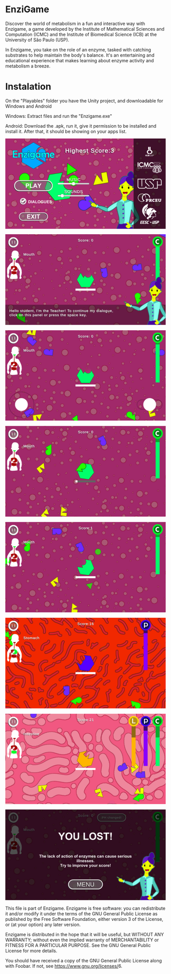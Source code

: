 # EnziGame

Discover the world of metabolism in a fun and interactive way with Enzigame, a game developed by the Institute of Mathematical Sciences and Computation (ICMC) and the Institute of Biomedical Science (ICB) at the University of São Paulo (USP).

In Enzigame, you take on the role of an enzyme, tasked with catching substrates to help maintain the body's balance. It's an entertaining and educational experience that makes learning about enzyme activity and metabolism a breeze.

# Instalation
On the "Playables" folder you have the Unity project, and downloadable for Windows and Android 


Windows: Extract files and run the "Enzigame.exe"

Android: Download the .apk, run it, give it permission to be installed and install it. After that, it should be showing on your apps list.

![alt text](https://github.com/lasdpc-games/Enzigame/blob/main/./Prints/menu.png?raw=true)

![alt text](https://github.com/lasdpc-games/Enzigame/blob/main/./Prints/teacher.png?raw=true)

![alt text](https://github.com/lasdpc-games/Enzigame/blob/main/./Prints/mobile.png?raw=true)

![alt text](https://github.com/lasdpc-games/Enzigame/blob/main/./Prints/capturedSubstrate.png?raw=true)

![alt text](https://github.com/lasdpc-games/Enzigame/blob/main/./Prints/brokenSubstrate.png?raw=true)

![alt text](https://github.com/lasdpc-games/Enzigame/blob/main/./Prints/stomach.png?raw=true)

![alt text](https://github.com/lasdpc-games/Enzigame/blob/main/./Prints/intestine.png?raw=true)

![alt text](https://github.com/lasdpc-games/Enzigame/blob/main/./Prints/lostScreen.png?raw=true)

This file is part of Enzigame.
Enzigame is free software: you can redistribute it and/or modify it under the terms of the GNU General Public License as 
published by the Free Software Foundation, either version 3 of the License, or (at your option) any later version.

Enzigame is distributed in the hope that it will be useful, but WITHOUT ANY WARRANTY; without even the implied warranty of
MERCHANTABILITY or FITNESS FOR A PARTICULAR PURPOSE.  See the GNU General Public License for more details.

You should have received a copy of the GNU General Public License along with Foobar.  If not, see <https://www.gnu.org/licenses/>6.
